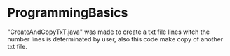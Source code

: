 # ProgrammingBasics

 "CreateAndCopyTxT.java" was made to create a txt file lines witch the number lines is determinated by user, also this code make copy of another txt file.
